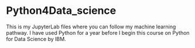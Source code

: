# Python4Data_science
This is my JupyterLab files where you can follow my machine learning pathway. I have used Python for a year before I begin this course on Python for Data Science by IBM.
